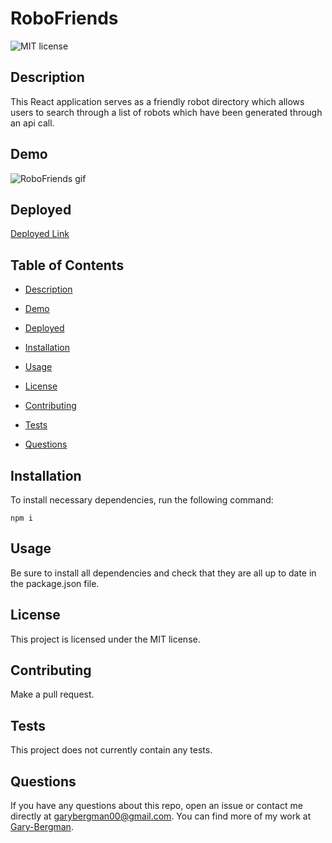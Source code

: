 # RoboFriends
  
  ![MIT license](https://img.shields.io/badge/license-MIT-blue)
  ## Description

  This React application serves as a friendly robot directory which allows users to search through a list of robots which have been generated through an api call.

  ## Demo

  ![RoboFriends gif](src/Assets/Images/robofriends.gif)

  ## Deployed

   
  [Deployed Link](https://robofriends-great.herokuapp.com/)

  ## Table of Contents

  *  [Description](#Description)

  *  [Demo](#Demo)

  *  [Deployed](#Deployed)

  *  [Installation](#Installation)

  *  [Usage](#Usage)
  
  *  [License](#License)

  *  [Contributing](#Contributing)

  *  [Tests](#Tests)

  *  [Questions](#Questions)
  

  ## Installation

  To install necessary dependencies, run the following command:

 
    npm i


  ## Usage

  Be sure to install all dependencies and check that they are all up to date in the package.json file.

  ## License
  
  This project is licensed under the MIT license.

  ## Contributing

  Make a pull request.  

  ## Tests

  This project does not currently contain any tests.

  ## Questions

  If you have any questions about this repo, open an issue or contact me directly at [garybergman00@gmail.com](mailto:garybergman00@gmail.com). You can find more of my work at [Gary-Bergman](https://github.com/Gary-Bergman).
  